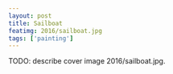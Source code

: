 ```yaml
---
layout: post
title: Sailboat
featimg: 2016/sailboat.jpg
tags: ['painting']
---
```


TODO: describe cover image 2016/sailboat.jpg.
